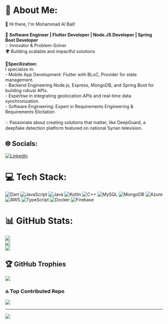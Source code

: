 # 💫 About Me:
👋 Hi there, I'm Mohammad Al Bali!  <br><br>🎯 **Software Engineer | Flutter Developer | Node.JS Developer | Spring Boot Developer**  <br>💡 Innovator & Problem-Solver  <br>🌍 Building scalable and impactful solutions  <br><br>**🚀Specilization:**  <br>I specialize in:  <br>- Mobile App Development: Flutter with BLoC, Provider for state management.  <br>- Backend Engineering Node.js, Express, MongoDB, and Spring Boot for building robust APIs.  <br>- Expertise in integrating geolocation APIs and real-time data synchronization.  <br>- Software Engineering: Expert in Requirements Engineering & Requirements Elicitation <br><br>💡 Passionate about creating solutions that matter, like DeepGuard, a deepfake detection platform featured on national Syrian television.  <br>


## 🌐 Socials:
[![LinkedIn](https://img.shields.io/badge/LinkedIn-%230077B5.svg?logo=linkedin&logoColor=white)](https://linkedin.com/in/mohamad-al-bali-84679b271) 

# 💻 Tech Stack:
![Dart](https://img.shields.io/badge/dart-%230175C2.svg?style=for-the-badge&logo=dart&logoColor=white) ![JavaScript](https://img.shields.io/badge/javascript-%23323330.svg?style=for-the-badge&logo=javascript&logoColor=%23F7DF1E) ![Java](https://img.shields.io/badge/java-%23ED8B00.svg?style=for-the-badge&logo=openjdk&logoColor=white) ![Kotlin](https://img.shields.io/badge/kotlin-%237F52FF.svg?style=for-the-badge&logo=kotlin&logoColor=white) ![C++](https://img.shields.io/badge/c++-%2300599C.svg?style=for-the-badge&logo=c%2B%2B&logoColor=white) ![MySQL](https://img.shields.io/badge/mysql-4479A1.svg?style=for-the-badge&logo=mysql&logoColor=white) ![MongoDB](https://img.shields.io/badge/MongoDB-%234ea94b.svg?style=for-the-badge&logo=mongodb&logoColor=white) ![Azure](https://img.shields.io/badge/azure-%230072C6.svg?style=for-the-badge&logo=microsoftazure&logoColor=white) ![AWS](https://img.shields.io/badge/AWS-%23FF9900.svg?style=for-the-badge&logo=amazon-aws&logoColor=white) ![TypeScript](https://img.shields.io/badge/typescript-%23007ACC.svg?style=for-the-badge&logo=typescript&logoColor=white) ![Docker](https://img.shields.io/badge/docker-%230db7ed.svg?style=for-the-badge&logo=docker&logoColor=white) ![Firebase](https://img.shields.io/badge/firebase-%23039BE5.svg?style=for-the-badge&logo=firebase)
# 📊 GitHub Stats:
![](https://github-readme-stats.vercel.app/api?username=MohammadBali&theme=dark&hide_border=false&include_all_commits=true&count_private=false)<br/>
![](https://github-readme-streak-stats.herokuapp.com/?user=MohammadBali&theme=dark&hide_border=false)<br/>
![](https://github-readme-stats.vercel.app/api/top-langs/?username=MohammadBali&theme=dark&hide_border=false&include_all_commits=true&count_private=false&layout=compact)

## 🏆 GitHub Trophies
![](https://github-profile-trophy.vercel.app/?username=MohammadBali&theme=dracula&no-frame=false&no-bg=true&margin-w=4)


### 🔝 Top Contributed Repo
![](https://github-contributor-stats.vercel.app/api?username=MohammadBali&limit=5&theme=dracula&combine_all_yearly_contributions=true)

---
[![](https://visitcount.itsvg.in/api?id=MohammadBali&icon=0&color=2)](https://visitcount.itsvg.in)

<!-- Proudly created with GPRM ( https://gprm.itsvg.in ) -->
